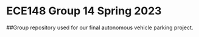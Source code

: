 # ECE148 Group 14 Spring 2023
##Group repository used for our final autonomous vehicle parking project.

